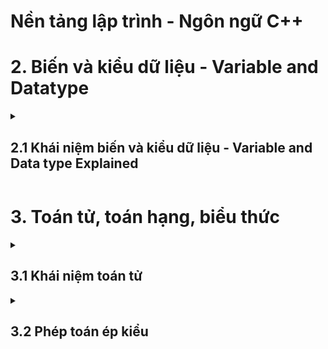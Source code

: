 # Nền tảng lập trình - Ngôn ngữ C++
<summary>
  <h1>2. Biến và kiểu dữ liệu - Variable and Datatype </h2>
</summary>
<details>
  <summary>
    <h2>2.1 Khái niệm biến và kiểu dữ liệu - Variable and Data type Explained </h2>
  </summary>
  <h3>Biến là:</h3>
  - Đối tượng chiếm một vùng nhớ xác định
  - Dùng để lưu trữ giá trị nào đó
  <h3>Variable Explained:</h3>
  - abc
  <h3>Kiểu dữ liệu là:</h3>
  - Tập hợp của các loại giá trị mà có thể khởi tạo cho một biến 
  <h3>Data type exlained:</h3>
  - abc
</details>

<summary>
  <h1>3. Toán tử, toán hạng, biểu thức</h1>
</summary>
<details>
  <summary>
    <h2>3.1 Khái niệm toán tử</h2>
  </summary>
  <h3>Nội dung chính:</h3>
  - Ta có Variable là sự biến đổi giá trị của các biến
  - Nó thông qua các phép toán(+,-,*,/,...): được gọi là Operator(toán tử)
  - Nếu các Operator đứng đơn lẻ thì không có ý nghĩa gì cả
  - Chúng cần có các Variable hoặc các con số đứng cùng, được gọi là Operand(toán hạng)
  - Lúc này chúng đứng cùng nhau(Operator, Operand) ta có được Expression(biểu thức)
</details>

<details>
  <summary>
    <h2>3.2 Phép toán ép kiểu</h2>
  </summary>
  - abc
  - def
  
</details>
